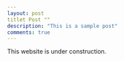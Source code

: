 ```yaml
---
layout: post
titlet Post ""
description: "This is a sample post"
comments: true
---
```


This website is under construction.

